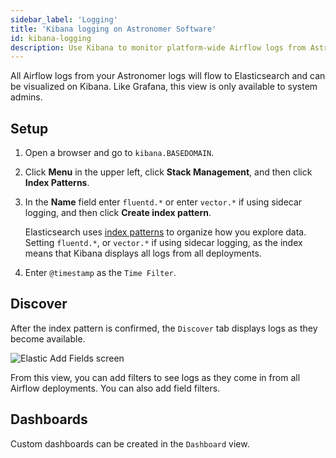 ```yaml
---
sidebar_label: 'Logging'
title: 'Kibana logging on Astronomer Software'
id: kibana-logging
description: Use Kibana to monitor platform-wide Airflow logs from Astronomer Software.
---
```


All Airflow logs from your Astronomer logs will flow to Elasticsearch and can be visualized on Kibana. Like Grafana, this view is only available to system admins.

## Setup

1. Open a browser and go to `kibana.BASEDOMAIN`.

2. Click **Menu** in the upper left, click **Stack Management**, and then click **Index Patterns**.

3. In the **Name** field enter `fluentd.*` or enter `vector.*` if using sidecar logging, and then click **Create index pattern**.

    Elasticsearch uses [index patterns](https://www.elastic.co/guide/en/kibana/current/index-patterns.html) to organize how you explore data. Setting `fluentd.*`, or `vector.*` if using sidecar logging,  as the index means that Kibana displays all logs from all deployments.

4. Enter `@timestamp` as the `Time Filter`.

## Discover

After the index pattern is confirmed, the `Discover` tab displays logs as they become available.

![Elastic Add Fields screen](/img/software/add-fields.png)

From this view, you can add filters to see logs as they come in from all Airflow deployments. You can also add field filters.

## Dashboards

Custom dashboards can be created in the `Dashboard` view.
